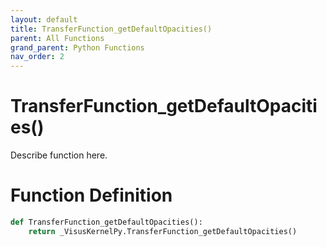 ```yaml
---
layout: default
title: TransferFunction_getDefaultOpacities()
parent: All Functions
grand_parent: Python Functions
nav_order: 2
---
```


# TransferFunction_getDefaultOpacities()

Describe function here.

# Function Definition

```python
def TransferFunction_getDefaultOpacities():
    return _VisusKernelPy.TransferFunction_getDefaultOpacities()
```